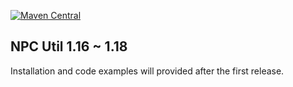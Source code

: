 [![Maven Central](https://maven-badges.herokuapp.com/maven-central/io.github.danielthedev/npc/badge.svg)](https://maven-badges.herokuapp.com/maven-central/io.github.danielthedev/npc)

## NPC Util 1.16 ~ 1.18

Installation and code examples will provided after the first release.
